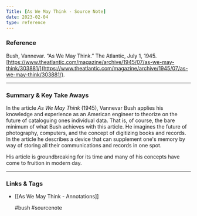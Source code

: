 ```yaml
---
Title: [As We May Think - Source Note]
date: 2023-02-04
type: reference
---
```


### Reference 

Bush, Vannevar. “As We May Think.” The Atlantic, July 1, 1945. [https://www.theatlantic.com/magazine/archive/1945/07/as-we-may-think/303881/](https://www.theatlantic.com/magazine/archive/1945/07/as-we-may-think/303881/).

---

### Summary & Key Take Aways

In the article *As We May Think* (1945), Vannevar Bush applies his knowledge and experience as an American engineer to theorize on the future of cataloguing ones individual data. That is, of course, the bare minimum of what Bush achieves with this article. He imagines the future of photography, computers, and the concept of digitizing books and records. In the article he describes a device that can supplement one's memory by way of storing all their communications and records in one spot. 

His article is groundbreaking for its time and many of his concepts have come to fruition in modern day.

--- 

### Links & Tags
- [[As We May Think - Annotations]]

	#bush #sourcenote